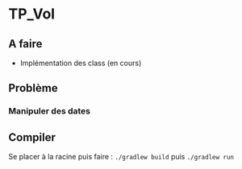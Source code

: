 # TP_Vol

## A faire
- Implémentation des class (en cours)

## Problème
### Manipuler des dates


## Compiler

Se placer à la racine puis faire : `./gradlew build` puis `./gradlew run` 
